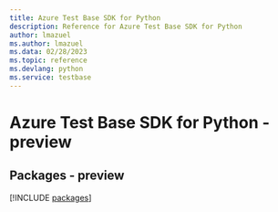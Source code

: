 ```yaml
---
title: Azure Test Base SDK for Python
description: Reference for Azure Test Base SDK for Python
author: lmazuel
ms.author: lmazuel
ms.data: 02/28/2023
ms.topic: reference
ms.devlang: python
ms.service: testbase
---
```

# Azure Test Base SDK for Python - preview
## Packages - preview
[!INCLUDE [packages](test-base-index.md)]
